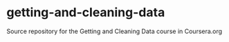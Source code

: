 getting-and-cleaning-data
=========================

Source repository for the Getting and Cleaning Data course in Coursera.org
